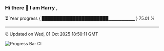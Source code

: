 ### Hi there 👋 I am Harry , 

⏳ Year progress { ██████████████████████▁▁▁▁▁▁▁▁ } 75.01 %

---

⏰ Updated on Wed, 01 Oct 2025 18:50:11 GMT

![Progress Bar CI](https://github.com/duykhang68/duykhang68/workflows/Progress%20Bar%20CI/badge.svg)
